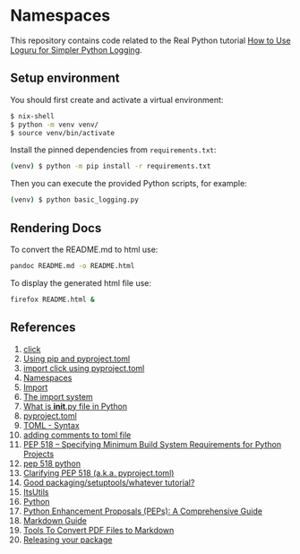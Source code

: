 # Namespaces

This repository contains code related to the Real Python tutorial [How to Use Loguru for Simpler Python Logging](https://realpython.com/python-loguru/).

## Setup environment

You should first create and activate a virtual environment:

```sh
$ nix-shell
$ python -m venv venv/
$ source venv/bin/activate
```

Install the pinned dependencies from `requirements.txt`:

```sh
(venv) $ python -m pip install -r requirements.txt
```

Then you can execute the provided Python scripts, for example:

```sh
(venv) $ python basic_logging.py
```

## Rendering Docs

To convert the README.md to html use:

```sh
pandoc README.md -o README.html
```

To display the generated html file use:

```sh
firefox README.html &
```


## References

1. [click](https://docs.google.com/document/d/1uzLWBVaI9EotwqOt-521bBM5jlpLCbH55fc70lWBK7k/edit?pli=1&tab=t.0)
1. [Using pip and pyproject.toml](https://gemini.google.com/share/ca70de5996e0)
1. [import click using pyproject.toml](https://docs.google.com/document/d/1cejOZYgWVBocAskS2ziipkA71OpUXNscpYaFQ7vdzSE/edit?tab=t.0)
1. [Namespaces](https://docs.python.org/3/tutorial/classes.html#python-scopes-and-namespaces)
2. [Import](https://docs.python.org/3/reference/simple_stmts.html#import)
3. [The import system](https://docs.python.org/3/reference/import.html)
4. [What is __init__.py file in Python](https://www.python-engineer.com/posts/init-py-file/)
5. [pyproject.toml](https://pip.pypa.io/en/stable/reference/build-system/pyproject-toml/)
6. [TOML - Syntax](https://www.w3schools.io/file/toml-syntax/)
6. [adding comments to toml file](https://www.bing.com/search?q=adding+comments+to+toml+file&form=ANNTH1&refig=31e13b1ad81f4cd59b25e1f8b0b54662&pc=W147&ucpdpc=UCPD&adppc=EDGEDBB)
5. [PEP 518 – Specifying Minimum Build System Requirements for Python Projects](https://peps.python.org/pep-0518/)
5. [pep 518 python](https://www.bing.com/search?q=pep+518+python&FORM=QSRE1)
5. [Clarifying PEP 518 (a.k.a. pyproject.toml)](https://snarky.ca/clarifying-pep-518/)
5. [Good packaging/setuptools/whatever tutorial?](https://discuss.python.org/t/good-packaging-setuptools-whatever-tutorial/19378/3)
6. [ItsUtils](https://github.com/TheItsProjects/ItsUtils)
5. [Python](https://nixos.wiki/wiki/Python)
6. [Python Enhancement Proposals (PEPs): A Comprehensive Guide](https://coderivers.org/blog/pep-python/)
6. [Markdown Guide](https://www.markdownguide.org/)
7. [Tools To Convert PDF Files to Markdown](https://pdf.wondershare.com/convert-pdf/pdf-to-markdown.html)
8. [Releasing your package](https://pythonpackaging.info/07-Package-Release.html)
